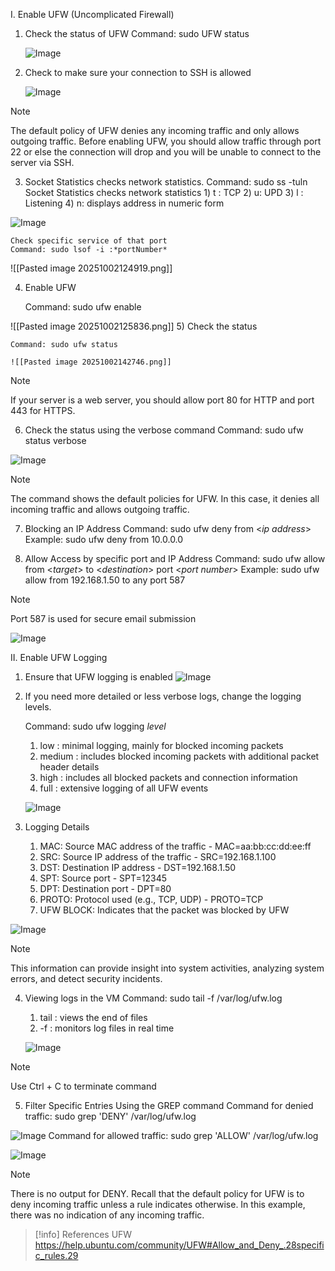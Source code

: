 I. Enable UFW (Uncomplicated Firewall)

1)	Check the status of UFW
	Command: sudo UFW status 
	
	![Image](https://github.com/user-attachments/assets/7c1ee0e3-4563-4b89-a752-41caeb898208)
	
2) Check to make sure your connection to SSH is allowed
	
	![Image](https://github.com/user-attachments/assets/f797cd57-7d34-49a0-b70f-8bc912cdb8ca)


>[!note] 	
>	The default policy of UFW denies any incoming traffic and only allows outgoing traffic. Before enabling UFW, you should allow traffic through port 22 or else the connection will drop and you will be unable to connect to the server via SSH. 
	
3) Socket Statistics checks network statistics. 
	Command: sudo ss -tuln  Socket Statistics checks network statistics
			1) t : TCP
			2) u: UPD
			3) l : Listening
			4) n: displays address in numeric form

![Image](https://github.com/user-attachments/assets/5a2816a4-6ef6-4d2e-813a-55bf9eb7b93c)

	Check specific service of that port			
	Command: sudo lsof -i :*portNumber*  
	
![[Pasted image 20251002124919.png]]

4) Enable UFW

	Command: sudo ufw enable
	
![[Pasted image 20251002125836.png]]
5) Check the status 

	Command: sudo ufw status
	
	![[Pasted image 20251002142746.png]]


>[!note] 	
>	If your server is a web server, you should allow port 80 for HTTP and port 443 for HTTPS.

6) Check the status using the verbose command
	Command: sudo ufw status verbose

![Image](https://github.com/user-attachments/assets/2b0c9280-2ad7-49c5-8af6-044f0c64fede)

>[!note] 	
>	The command shows the default policies for UFW. In this case, it denies all incoming traffic and allows outgoing traffic. 

7)  Blocking an IP Address
	Command: sudo ufw deny from <*ip address*>
		Example: sudo ufw deny from 10.0.0.0
	
8) Allow Access by specific port and IP Address
	Command: sudo ufw allow from <*target*> to <*destination*> port <*port number*>
		Example: sudo ufw allow from 192.168.1.50 to any port 587

>[!note] 	
>	Port 587 is used for secure email submission

![Image](https://github.com/user-attachments/assets/cb073f5b-a2b9-430f-86b8-e9a9a06443c0)


II. Enable UFW Logging

1) Ensure that UFW logging is enabled
![Image](https://github.com/user-attachments/assets/b2acafd7-ba34-420c-8550-bc92b8eaba17)

2) If you need more detailed or less verbose logs, change the logging levels.

	Command: sudo ufw logging *level*
	1) low : minimal logging, mainly for blocked incoming packets
	2) medium : includes blocked incoming packets with additional packet header details
	3) high : includes all blocked packets and connection information
	4) full : extensive logging of all UFW events
	
	![Image](https://github.com/user-attachments/assets/9b96e245-8d8d-43ca-b8ea-6e52a3a39e85)


3) Logging Details

	1) MAC: Source MAC address of the traffic - MAC=aa:bb:cc:dd:ee:ff
	2) SRC: Source IP address of the traffic - SRC=192.168.1.100
	3) DST: Destination IP address - DST=192.168.1.50
	4) SPT: Source port - SPT=12345
	5) DPT: Destination port - DPT=80
	6) PROTO: Protocol used (e.g., TCP, UDP) - PROTO=TCP
	7) UFW BLOCK: Indicates that the packet was blocked by UFW
	
![Image](https://github.com/user-attachments/assets/ec0b5b9c-5c3c-43b4-a2ef-a4bc78c5e64e)

>[!note] 	
>	This information can provide insight into system activities, analyzing system errors, and detect security incidents. 

4)  Viewing logs in the VM
	Command: sudo tail -f /var/log/ufw.log
	1) tail : views the end of files
	2) -f : monitors log files in real time

	![Image](https://github.com/user-attachments/assets/de8fc9a0-554b-4165-9958-c84818756618)


>[!note] 	
>	Use Ctrl + C to terminate command

5) Filter Specific Entries Using the GREP command
	Command for denied traffic: sudo grep 'DENY' /var/log/ufw.log
	
![Image](https://github.com/user-attachments/assets/d6e0fe33-d5db-4e3a-989e-d3fddcfe8cef)
	Command for allowed traffic: sudo grep 'ALLOW' /var/log/ufw.log

![Image](https://github.com/user-attachments/assets/fcf362ad-33f3-4cf2-8d35-19c1c9385249)

>[!note] 	
>	There is no output for DENY. Recall that the default policy for UFW is to deny incoming traffic unless a rule indicates otherwise. In this example, there was no indication of any incoming traffic. 



>[!info] References
>UFW
>https://help.ubuntu.com/community/UFW#Allow_and_Deny_.28specific_rules.29 


